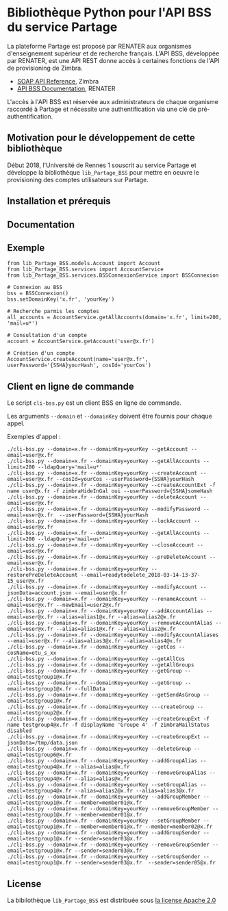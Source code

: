 # Bibliothèque Python pour l'API BSS du service Partage

La plateforme Partage est proposé par RENATER aux organismes 
d'enseignement supérieur et de recherche français. L'API BSS, 
développée par RENATER, est une API REST donne accès à certaines 
fonctions de l'API de provisioning de Zimbra.
* [SOAP API Reference](https://wiki.zimbra.com/wiki/SOAP_API_Reference_Material_Beginning_with_ZCS_8), Zimbra
* [API BSS Documentation](https://dashboard.partage.renater.fr/api_bss_documentation.html), RENATER

L'accès à l'API BSS est réservée aux administrateurs de chaque organisme raccordé à 
Partage et nécessite une authentification via une clé de pré-authentification.

## Motivation pour le développement de cette bibliothèque

Début 2018, l'Université de Rennes 1 souscrit au service Partage et développe la 
bibliothèque `lib_Partage_BSS` pour mettre en oeuvre le provisioning des comptes utilisateurs sur Partage. 

## Installation et prérequis

## Documentation

## Exemple

```
from lib_Partage_BSS.models.Account import Account
from lib_Partage_BSS.services import AccountService
from lib_Partage_BSS.services.BSSConnexionService import BSSConnexion

# Connexion au BSS
bss = BSSConnexion()
bss.setDomainKey('x.fr', 'yourKey')

# Recherche parmis les comptes
all_accounts = AccountService.getAllAccounts(domain='x.fr', limit=200, 'mail=u*')

# Consultation d'un compte
account = AccountService.getAccount('user@x.fr')

# Création d'un compte
AccountService.createAccount(name='user@x.fr', userPassword='{SSHA}yourHash', cosId='yourCos')
```

## Client en ligne de commande
Le script `cli-bss.py` est un client BSS en ligne de commande.

Les arguments `--domain` et `--domainKey` doivent être fournis pour chaque appel.

Exemples d'appel :
```
./cli-bss.py --domain=x.fr --domainKey=yourKey --getAccount --email=user@x.fr
./cli-bss.py --domain=x.fr --domainKey=yourKey --getAllAccounts --limit=200 --ldapQuery='mail=u*'
./cli-bss.py --domain=x.fr --domainKey=yourKey --createAccount --email=user@x.fr --cosId=yourCos --userPassword={SSHA}yourHash
./cli-bss.py --domain=x.fr --domainKey=yourKey --createAccountExt -f name user@x.fr -f zimbraHideInGal oui --userPassword={SSHA}someHash
./cli-bss.py --domain=x.fr --domainKey=yourKey --deleteAccount --email=user@x.fr
./cli-bss.py --domain=x.fr --domainKey=yourKey --modifyPassword --email=user@x.fr  --userPassword={SSHA}yourHash
./cli-bss.py --domain=x.fr --domainKey=yourKey --lockAccount --email=user@x.fr
./cli-bss.py --domain=x.fr --domainKey=yourKey --getAllAccounts --limit=200 --ldapQuery='mail=us*'
./cli-bss.py --domain=x.fr --domainKey=yourKey --closeAccount --email=user@x.fr
./cli-bss.py --domain=x.fr --domainKey=yourKey --preDeleteAccount --email=user@x.fr
./cli-bss.py --domain=x.fr --domainKey=yourKey --restorePreDeleteAccount --email=readytodelete_2018-03-14-13-37-15_user@x.fr
./cli-bss.py --domain=x.fr --domainKey=yourKey --modifyAccount --jsonData=account.json --email=user@x.fr
./cli-bss.py --domain=x.fr --domainKey=yourKey --renameAccount --email=user@x.fr --newEmail=user2@x.fr
./cli-bss.py --domain=x.fr --domainKey=yourKey --addAccountAlias --email=user@x.fr --alias=alias1@x.fr --alias=alias2@x.fr
./cli-bss.py --domain=x.fr --domainKey=yourKey --removeAccountAlias --email=user@x.fr --alias=alias1@x.fr --alias=alias2@x.fr
./cli-bss.py --domain=x.fr --domainKey=yourKey --modifyAccountAliases --email=user@x.fr --alias=alias3@x.fr --alias=alias4@x.fr
./cli-bss.py --domain=x.fr --domainKey=yourKey --getCos --cosName=etu_s_xx
./cli-bss.py --domain=x.fr --domainKey=yourKey --getAllCos
./cli-bss.py --domain=x.fr --domainKey=yourKey --getAllGroups
./cli-bss.py --domain=x.fr --domainKey=yourKey --getGroup --email=testgroup1@x.fr
./cli-bss.py --domain=x.fr --domainKey=yourKey --getGroup --email=testgroup1@x.fr --fullData
./cli-bss.py --domain=x.fr --domainKey=yourKey --getSendAsGroup --email=testgroup1@x.fr
./cli-bss.py --domain=x.fr --domainKey=yourKey ---createGroup --email=testgroup2@x.fr
./cli-bss.py --domain=x.fr --domainKey=yourKey --createGroupExt -f name testgroup4@x.fr -f displayName 'Groupe 4' -f zimbraMailStatus disabled
./cli-bss.py --domain=x.fr --domainKey=yourKey --createGroupExt --jsonData=/tmp/data.json
./cli-bss.py --domain=x.fr --domainKey=yourKey --deleteGroup --email=testgroup6@x.fr
./cli-bss.py --domain=x.fr --domainKey=yourKey --addGroupAlias --email=testgroup4@x.fr --alias=alias@x.fr
./cli-bss.py --domain=x.fr --domainKey=yourKey --removeGroupAlias --email=testgroup4@x.fr --alias=alias@x.fr
./cli-bss.py --domain=x.fr --domainKey=yourKey --setGroupAlias --email=testgroup4@x.fr --alias=alias2@x.fr --alias=alias3@x.fr
./cli-bss.py --domain=x.fr --domainKey=yourKey --addGroupMember --email=testgroup1@x.fr --member=member01@x.fr
./cli-bss.py --domain=x.fr --domainKey=yourKey --removeGroupMember --email=testgroup1@x.fr --member=member01@x.fr
./cli-bss.py --domain=x.fr --domainKey=yourKey --setGroupMember --email=testgroup1@x.fr --member=member01@x.fr --member=member02@x.fr
./cli-bss.py --domain=x.fr --domainKey=yourKey --addGroupSender --email=testgroup1@x.fr --sender=sender03@x.fr
./cli-bss.py --domain=x.fr --domainKey=yourKey --removeGroupSender --email=testgroup1@x.fr --sender=sender03@x.fr
./cli-bss.py --domain=x.fr --domainKey=yourKey --setGroupSender --email=testgroup1@x.fr --sender=sender03@x.fr  --sender=sender05@x.fr
```

## License

La bibilothèque `lib_Partage_BSS` est distribuée sous [la license Apache 2.0](https://www.apache.org/licenses/)
